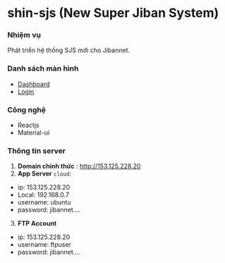 shin-sjs (New Super Jiban System)
===============

### Nhiệm vụ
Phát triển hệ thống SJS mới cho Jibannet.

### Danh sách màn hình
 - [Dashboard](/SJS/shin-sjs/wiki/Home)
 - [Login](/SJS/shin-sjs/wiki/Login)

### Công nghệ
- Reactjs
- Material-ui

### Thông tin server
1. **Domain chính thức** : http://153.125.228.20
2. **App Server** `cloud`: 
  - ip: 153.125.228.20
  - Local: 192.168.0.7
  - username: ubuntu
  - password: jibannet....
3. **FTP Account**
  - ip: 153.125.228.20
  - username: ftpuser
  - password: jibannet....
